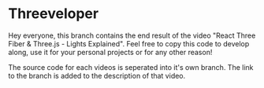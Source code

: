 # Threeveloper

Hey everyone, this branch contains the end result of the video "React Three Fiber & Three.js - Lights Explained".
Feel free to copy this code to develop along, use it for your personal projects or for any other reason!

The source code for each videos is seperated into it's own branch. The link to the branch is added to the description of that video.
